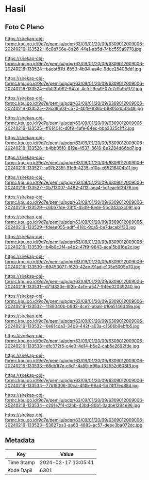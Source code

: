 # Hasil

## Foto C Plano

https://sirekap-obj-formc.kpu.go.id/9d7e/pemilu/pdpr/63/09/01/20/09/6309012009006-20240216-133522--6c0b766e-8d26-44e1-ab5d-74bc559a9778.jpg

https://sirekap-obj-formc.kpu.go.id/9d7e/pemilu/pdpr/63/09/01/20/09/6309012009006-20240216-133524--baebf87d-6553-4b04-aa4c-9dee25408ddf.jpg

https://sirekap-obj-formc.kpu.go.id/9d7e/pemilu/pdpr/63/09/01/20/09/6309012009006-20240216-133524--db03b092-942d-4cfd-9ea9-02e7c9a9b972.jpg

https://sirekap-obj-formc.kpu.go.id/9d7e/pemilu/pdpr/63/09/01/20/09/6309012009006-20240216-133525--28cd9503-c570-4bf9-836b-b88052b50b49.jpg

https://sirekap-obj-formc.kpu.go.id/9d7e/pemilu/pdpr/63/09/01/20/09/6309012009006-20240216-133525--ff61401c-d0f9-4afe-84ec-bba3325c1ff2.jpg

https://sirekap-obj-formc.kpu.go.id/9d7e/pemilu/pdpr/63/09/01/20/09/6309012009006-20240216-133526--b4bb05f0-819e-4537-8616-8e2284d66bd7.jpg

https://sirekap-obj-formc.kpu.go.id/9d7e/pemilu/pdpr/63/09/01/20/09/6309012009006-20240216-133527--a97b235f-91c8-4235-b10a-c65216404b11.jpg

https://sirekap-obj-formc.kpu.go.id/9d7e/pemilu/pdpr/63/09/01/20/09/6309012009006-20240216-133527--0b713007-4482-4f12-aea4-5d1eae5f3476.jpg

https://sirekap-obj-formc.kpu.go.id/9d7e/pemilu/pdpr/63/09/01/20/09/6309012009006-20240216-133529--c6bb7fde-33f0-45d9-8ede-5bc043a2c09f.jpg

https://sirekap-obj-formc.kpu.go.id/9d7e/pemilu/pdpr/63/09/01/20/09/6309012009006-20240216-133529--fdeee055-adff-418c-9ca5-be7daceb1f33.jpg

https://sirekap-obj-formc.kpu.go.id/9d7e/pemilu/pdpr/63/09/01/20/09/6309012009006-20240216-133530--b4b9c2f4-a4b2-47f9-9643-eca15b916e2c.jpg

https://sirekap-obj-formc.kpu.go.id/9d7e/pemilu/pdpr/63/09/01/20/09/6309012009006-20240216-133530--69453077-f620-42ae-91ad-e105e5005b70.jpg

https://sirekap-obj-formc.kpu.go.id/9d7e/pemilu/pdpr/63/09/01/20/09/6309012009006-20240216-133531--d71d823e-6f2b-4cfe-a547-94ed02039240.jpg

https://sirekap-obj-formc.kpu.go.id/9d7e/pemilu/pdpr/63/09/01/20/09/6309012009006-20240216-133532--1189040b-b6d3-4ce2-aba8-b10a5146d49a.jpg

https://sirekap-obj-formc.kpu.go.id/9d7e/pemilu/pdpr/63/09/01/20/09/6309012009006-20240216-133532--0e81cda3-34b3-442f-a03a-c1506b9ebfb5.jpg

https://sirekap-obj-formc.kpu.go.id/9d7e/pemilu/pdpr/63/09/01/20/09/6309012009006-20240216-133533--dfc372f5-c4e3-4d14-b5e2-cab5e2692fde.jpg

https://sirekap-obj-formc.kpu.go.id/9d7e/pemilu/pdpr/63/09/01/20/09/6309012009006-20240216-133533--68db1f7e-c6d1-4a59-b99a-f32552d603f3.jpg

https://sirekap-obj-formc.kpu.go.id/9d7e/pemilu/pdpr/63/09/01/20/09/6309012009006-20240216-133534--77b18306-30ca-4f4b-99a4-5d74ff7ec88d.jpg

https://sirekap-obj-formc.kpu.go.id/9d7e/pemilu/pdpr/63/09/01/20/09/6309012009006-20240216-133534--c291e7f4-d2bb-43bd-80b1-0adbe1284e86.jpg

https://sirekap-obj-formc.kpu.go.id/9d7e/pemilu/pdpr/63/09/01/20/09/6309012009006-20240216-133523--53827ba3-aa63-4883-ac57-debe3ba072dc.jpg


## Metadata

| Key        | Value               |
| ---------- | ------------------- |
| Time Stamp | 2024-02-17 13:05:41 |
| Kode Dapil | 6301                |



